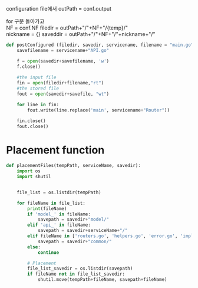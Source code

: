 configuration file에서
outPath = conf.output

for 구문 돌아가고  
NF = conf.NF
filedir = outPath+"/"+NF+"/{temp}/"  
nickname = {}
saveddir = outPath+"/"+NF+"/"+nickname+"/"




```python
def postConfigured (filedir, savedir, servicename, filename = "main.go"):
    savefilename = servicename+"API.go"

    f = open(savedir+savefilename, 'w')
    f.close()
    
    #the input file
    fin = open(filedir+filename,"rt")
    #the stored file
    fout = open(savedir+savefile, "wt")

    for line in fin:
        fout.write(line.replace('main', servicename+"Router"))

    fin.close()
    fout.close()

```
# Placement function
```python
def placementFiles(tempPath, serviceName, savedir):
    import os
    import shutil


    file_list = os.listdir(tempPath)

    for fileName in file_list:
        print(fileName)
        if 'model_' in fileName:
            savepath = savedir+"model/"
        elif 'api_' in fileName:
            savepath = savedir+serviceName+"/"
        elif fileName in ['routers.go', 'helpers.go', 'error.go', 'impl.go', 'logger.go']: 
            savepath = savedir+"common/"
        else:
            continue

        # Placement
        file_list_savedir = os.listdir(savepath)
        if fileName not in file_list_savedir:
            shutil.move(tempPath+fileName, savepath+fileName)
```
